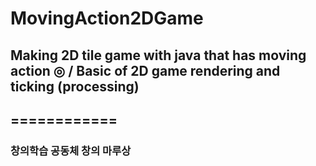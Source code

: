 # MovingAction2DGame
<h2>Making 2D tile game with java that has moving action ◎ / Basic of 2D game rendering and ticking (processing)<h2>
============ 

<h3>창의학습 공동체 창의 마루상</h3> 
